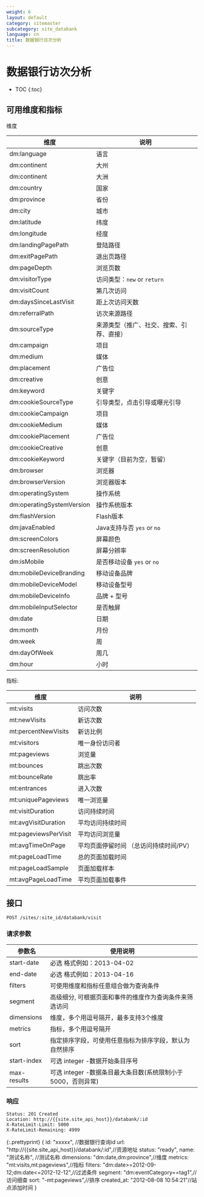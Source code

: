 ```yaml
---
weight: 6
layout: default
category: sitemaster
subcategory: site_databank
language: cn
title: 数据银行访次分析
---
```


# 数据银行访次分析

* TOC
{:toc}


## 可用维度和指标

维度

| 维度                      | 说明                                     |
|---------------------------|------------------------------------------|
| dm:language               | 语言                                     |
| dm:continent              | 大州                                     |
| dm:continent              | 大洲                                     |
| dm:country                | 国家                                     |
| dm:province               | 省份                                     |
| dm:city                   | 城市                                     |
| dm:latitude               | 纬度                                     |
| dm:longitude              | 经度                                     |
| dm:landingPagePath        | 登陆路径                                 |
| dm:exitPagePath           | 退出页路径                               |
| dm:pageDepth              | 浏览页数                                 |
| dm:visitorType            | 访问类型：`new` or `return`              |
| dm:visitCount             | 第几次访问                               |
| dm:daysSinceLastVisit     | 距上次访问天数                           |
| dm:referralPath           | 访次来源路径                             |
| dm:sourceType             | 来源类型（推广、社交、搜索、引荐、直接） |
| dm:campaign               | 项目                                     |
| dm:medium                 | 媒体                                     |
| dm:placement              | 广告位                                   |
| dm:creative               | 创意                                     |
| dm:keyword                | 关键字                                   |
| dm:cookieSourceType       | 引导类型，点击引导或曝光引导             |
| dm:cookieCampaign         | 项目                                     |
| dm:cookieMedium           | 媒体                                     |
| dm:cookiePlacement        | 广告位                                   |
| dm:cookieCreative         | 创意                                     |
| dm:cookieKeyword          | 关键字（目前为空，暂留）                 |
| dm:browser                | 浏览器                                   |
| dm:browserVersion         | 浏览器版本                               |
| dm:operatingSystem        | 操作系统                                 |
| dm:operatingSystemVersion | 操作系统版本                             |
| dm:flashVersion           | Flash版本                                |
| dm:javaEnabled            | Java支持与否 `yes` or `no`               |
| dm:screenColors           | 屏幕颜色                                 |
| dm:screenResolution       | 屏幕分辨率                               |
| dm:isMobile               | 是否移动设备 `yes` or `no`               |
| dm:mobileDeviceBranding   | 移动设备品牌                             |
| dm:mobileDeviceModel      | 移动设备型号                             |
| dm:mobileDeviceInfo       | 品牌 + 型号                              |
| dm:mobileInputSelector    | 是否触屏                                 |
| dm:date                   | 日期                                     |
| dm:month                  | 月份                                     |
| dm:week                   | 周                                       |
| dm:dayOfWeek              | 周几                                     |
| dm:hour                   | 小时                                     |


指标:

| 维度                 | 说明                                   |
|----------------------|----------------------------------------|
| mt:visits            | 访问次数                               |
| mt:newVisits         | 新访次数                               |
| mt:percentNewVisits  | 新访比例                               |
| mt:visitors          | 唯一身份访问者                         |
| mt:pageviews         | 浏览量                                 |
| mt:bounces           | 跳出次数                               |
| mt:bounceRate        | 跳出率                                 |
| mt:entrances         | 进入次数                               |
| mt:uniquePageviews   | 唯一浏览量                             |
| mt:visitDuration     | 访问持续时间                           |
| mt:avgVisitDuration  | 平均访问持续时间                       |
| mt:pageviewsPerVisit | 平均访问浏览量                         |
| mt:avgTimeOnPage     | 平均页面停留时间 （总访问持续时间/PV） |
| mt:pageLoadTime      | 总的页面加载时间                       |
| mt:pageLoadSample    | 页面加载样本                           |
| mt:avgPageLoadTime   | 平均页面加载事件                       |


## 接口

    POST /sites/:site_id/databank/visit

### 请求参数


| 参数名      | 使用说明                                                     |
|-------------|--------------------------------------------------------------|
| start-date  |必选 格式例如：2013-04-02|
| end-date    |必选 格式例如：2013-04-16|
| filters     | 可使用维度和指标任意组合做为查询条件                         |
| segment     | 高级细分, 可根据页面和事件的维度作为查询条件来筛选访问                 |
| dimensions  | 维度，多个用逗号隔开，最多支持3个维度                        |
| metrics     | 指标，多个用逗号隔开                                         |
| sort        | 指定排序字段，可使用任意指标为排序字段，默认为自然排序       |
| start-index | 可选 integer -数据开始条目序号                               |
| max-results | 可选 integer -数据条目最大条目数(系统限制小于5000，否则异常) |


### 响应

    Status: 201 Created
    Location: http://{{site.site_api_host}}/databank/:id
    X-RateLimit-Limit: 5000
    X-RateLimit-Remaining: 4999

{:.prettyprint}
    {
        id: "xxxxx", //数据银行查询id
        url: "http://{{site.site_api_host}}/databank/:id",//资源地址
        status: "ready",
        name: "测试名称", //测试名称
        dimensions: "dm:date,dm:province",//维度
        metrics: "mt:visits,mt:pageviews",//指标
        filters: "dm:date>=2012-09-12;dm:date<=2012-12-12",//过滤条件
        segment: "dm:eventCategory==tag1",//访问细查
        sort: "-mt:pageviews",//排序
        created_at: "2012-08-08 10:54:21"//站点添加时间
    }
